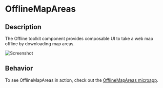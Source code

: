 # OfflineMapAreas

## Description

The Offline toolkit component provides composable UI to take a web map offline by downloading map areas.

![Screenshot](todo-screenshot.png)

## Behavior

To see OfflineMapAreas in action, check out the [OfflineMapAreas microapp](../../microapps/OfflineMapAreasApp).
